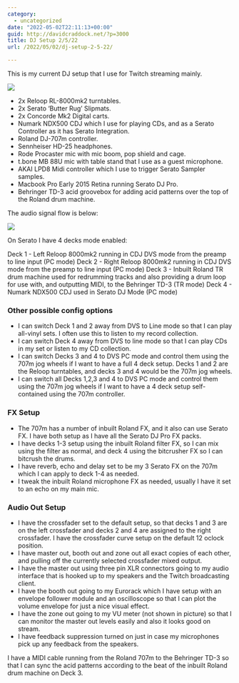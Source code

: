 ```yaml
---
category:
  - uncategorized
date: "2022-05-02T22:11:13+00:00"
guid: http://davidcraddock.net/?p=3000
title: DJ Setup 2/5/22
url: /2022/05/02/dj-setup-2-5-22/

---
```

This is my current DJ setup that I use for Twitch streaming mainly.

![](/wp-content/uploads/2022/05/djsetup.jpg)

- 2x Reloop RL-8000mk2 turntables.
- 2x Serato ‘Butter Rug’ Slipmats.
- 2x Concorde Mk2 Digital carts.
- Numark NDX500 CDJ which I use for playing CDs, and as a Serato Controller as it has Serato Integration.
- Roland DJ-707m controller.
- Sennheiser HD-25 headphones.
- Rode Procaster mic with mic boom, pop shield and cage.
- t.bone MB 88U mic with table stand that I use as a guest microphone.
- AKAI LPD8 Midi controller which I use to trigger Serato Sampler samples.
- Macbook Pro Early 2015 Retina running Serato DJ Pro.
- Behringer TD-3 acid groovebox for adding acid patterns over the top of the Roland drum machine.

The audio signal flow is below:

![](/wp-content/uploads/2022/05/dj-setup.drawio.png)

On Serato I have 4 decks mode enabled:

Deck 1 - Left Reloop 8000mk2 running in CDJ DVS mode from the preamp to line input (PC mode)
Deck 2 - Right Reloop 8000mk2 running in CDJ DVS mode from the preamp to line input (PC mode)
Deck 3 - Inbuilt Roland TR drum machine used for redrumming tracks and also providing a drum loop for use with, and outputting MIDI, to the Behringer TD-3 (TR mode)
Deck 4 - Numark NDX500 CDJ used in Serato DJ Mode (PC mode)

### Other possible config options

- I can switch Deck 1 and 2 away from DVS to Line mode so that I can play all-vinyl sets. I often use this to listen to my record collection.
- I can switch Deck 4 away from DVS to line mode so that I can play CDs in my set or listen to my CD collection.
- I can switch Decks 3 and 4 to DVS PC mode and control them using the 707m jog wheels if I want to have a full 4 deck setup. Decks 1 and 2 are the Reloop turntables, and decks 3 and 4 would be the 707m jog wheels.
- I can switch all Decks 1,2,3 and 4 to DVS PC mode and control them using the 707m jog wheels if I want to have a 4 deck setup self-contained using the 707m controller.

### FX Setup

- The 707m has a number of inbuilt Roland FX, and it also can use Serato FX. I have both setup as I have all the Serato DJ Pro FX packs.
- I have decks 1-3 setup using the inbuilt Roland filter FX, so I can mix using the filter as normal, and deck 4 using the bitcrusher FX so I can bitcrush the drums.
- I have reverb, echo and delay set to be my 3 Serato FX on the 707m which I can apply to deck 1-4 as needed.
- I tweak the inbuilt Roland microphone FX as needed, usually I have it set to an echo on my main mic.

### Audio Out Setup

- I have the crossfader set to the default setup, so that decks 1 and 3 are on the left crossfader and decks 2 and 4 are assigned to the right crossfader. I have the crossfader curve setup on the default 12 oclock position.
- I have master out, booth out and zone out all exact copies of each other, and pulling off the currently selected crossfader mixed output.
- I have the master out using three pin XLR connectors going to my audio interface that is hooked up to my speakers and the Twitch broadcasting client.
- I have the booth out going to my Eurorack which I have setup with an envelope follower module and an oscilloscope so that I can plot the volume envelope for just a nice visual effect.
- I have the zone out going to my VU meter (not shown in picture) so that I can monitor the master out levels easily and also it looks good on stream.
- I have feedback suppression turned on just in case my microphones pick up any feedback from the speakers.

I have a MIDI cable running from the Roland 707m to the Behringer TD-3 so that I can sync the acid patterns according to the beat of the inbuilt Roland drum machine on Deck 3.
